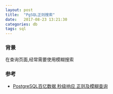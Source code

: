 ```yaml
---
layout: post
title:  "PgSQL正则搜索"
date:   2017-08-23 13:21:30
categories: db
tags: sql
---
```


### 背景
在查询页面,经常需要使用模糊搜索

### 参考
+ [PostgreSQL百亿数据 秒级响应 正则及模糊查询](https://github.com/digoal/blog/blob/master/201603/20160302_01.md)
